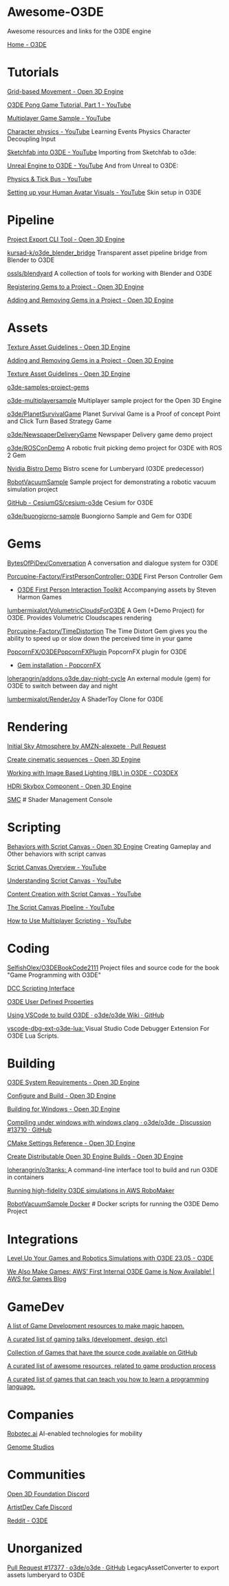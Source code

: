 # Awesome-O3DE
Awesome resources and links for the O3DE engine

[Home - O3DE](https://o3de.org)


# Tutorials

[Grid-based Movement - Open 3D Engine](https://www.docs.o3de.org/docs/learning-guide/tutorials/input-and-movement/grid-based-movement)

[O3DE Pong Game Tutorial, Part 1 - YouTube](https://www.youtube.com/watch?v=kK0XnYFKw38&list=PLCQwFpnHSZQhhsr6iJqyeYqKe6dexnHh9&pp=iAQB)

[Multiplayer Game Sample - YouTube](https://www.youtube.com/watch?v=QYZiP9p5LPM&list=PLCQwFpnHSZQjDIkT9EqCNDWepsh8sTGMm&pp=iAQB)

[Character physics - YouTube](https://www.youtube.com/watch?v=9_RhAtYFhKM) Learning Events Physics Character Decoupling Input

[Sketchfab into O3DE - YouTube](https://www.youtube.com/watch?v=xUwCf6B-rZQ&list=PLCQwFpnHSZQg_4lCmfXhCB5EjxieUbipk) Importing from Sketchfab to o3de:

[Unreal Engine to O3DE - YouTube](https://www.youtube.com/watch?v=kZpJvNoPVPA&list=PLCQwFpnHSZQg_4lCmfXhCB5EjxieUbipk) And from Unreal to O3DE:

[Physics & Tick Bus - YouTube](https://www.youtube.com/watch?v=EuQZUVYbeSc)

[Setting up your Human Avatar Visuals - YouTube](https://www.youtube.com/watch?v=96js30gsouY) Skin setup in O3DE
# Pipeline

[Project Export CLI Tool - Open 3D Engine](https://docs.o3de.org/docs/user-guide/packaging/project-export/project-export-cli)

[kursad-k/o3de_blender_bridge](https://github.com/kursad-k/o3de_blender_bridge) Transparent asset pipeline bridge from Blender to O3DE

[ossls/blendyard](https://github.com/ossls/blendyard)  A collection of tools for working with Blender and O3DE

[Registering Gems to a Project - Open 3D Engine](https://docs.o3de.org/docs/user-guide/project-config/register-gems)

[Adding and Removing Gems in a Project - Open 3D Engine](https://docs.o3de.org/docs/user-guide/project-config/add-remove-gems)


# Assets

[Texture Asset Guidelines - Open 3D Engine](https://docs.o3de.org/docs/user-guide/assets/texture-settings/texture-assets)

[Adding and Removing Gems in a Project - Open 3D Engine](https://docs.o3de.org/docs/user-guide/project-config/add-remove-gems)

[Texture Asset Guidelines - Open 3D Engine](https://docs.o3de.org/docs/user-guide/assets/texture-settings/texture-assets)

[o3de-samples-project-gems](https://github.com/o3de/o3de-samples-project-gems)

[o3de-multiplayersample](https://github.com/o3de/o3de-multiplayersample) Multiplayer sample project for the Open 3D Engine

[o3de/PlanetSurvivalGame](https://github.com/o3de/PlanetSurvivalGame) Planet Survival Game is a Proof of concept Point and Click Turn Based Strategy Game

[o3de/NewspaperDeliveryGame](https://github.com/o3de/NewspaperDeliveryGame) Newspaper Delivery game demo project

[o3de/ROSConDemo](https://github.com/o3de/ROSConDemo)  A robotic fruit picking demo project for O3DE with ROS 2 Gem

[Nvidia Bistro Demo](https://developer.nvidia.com/orca/amazon-lumberyard-bistro) Bistro scene for Lumberyard (O3DE predecessor)

[RobotVacuumSample](https://github.com/o3de/RobotVacuumSample) Sample project for demonstrating a robotic vacuum simulation project

[GitHub - CesiumGS/cesium-o3de](https://github.com/CesiumGS/cesium-o3de)  Cesium for O3DE

[o3de/buongiorno-sample](https://github.com/o3de/buongiorno-sample) Buongiorno Sample and Gem for O3DE

# Gems

[BytesOfPiDev/Conversation](https://github.com/BytesOfPiDev/Conversation) A conversation and dialogue system for O3DE

[Porcupine-Factory/FirstPersonController: O3DE](https://github.com/Porcupine-Factory/FirstPersonController) First Person Controller Gem
- [O3DE First Person Interaction Toolkit](https://stevenharmongames.itch.io/03de-first-person-interaction-toolkit)  Accompanying assets by Steven Harmon Games

[lumbermixalot/VolumetricCloudsForO3DE](https://github.com/lumbermixalot/VolumetricCloudsForO3DE)  A Gem (+Demo Project) for O3DE. Provides Volumetric Cloudscapes rendering

[Porcupine-Factory/TimeDistortion](https://github.com/Porcupine-Factory/TimeDistortion) The Time Distort Gem gives you the ability to speed up or slow down the perceived time in your game

[PopcornFX/O3DEPopcornFXPlugin](https://github.com/PopcornFX/O3DEPopcornFXPlugin) PopcornFX plugin for O3DE
- [Gem installation - PopcornFX](https://www.popcornfx.com/docs/popcornfx-v2-18/plugins/o3de-gem/gem-installation)

[loherangrin/addons.o3de.day-night-cycle](https://github.com/loherangrin/addons.o3de.day-night-cycle) An external module (gem) for O3DE to switch between day and night

[lumbermixalot/RenderJoy](https://github.com/lumbermixalot/RenderJoy) A ShaderToy Clone for O3DE


# Rendering

[Initial Sky Atmosphere by AMZN-alexpete · Pull Request](https://github.com/o3de/o3de/pull/9649)

[Create cinematic sequences - Open 3D Engine](https://docs.o3de.org/docs/user-guide/visualization/cinematics)

[Working with Image Based Lighting (IBL) in O3DE - CO3DEX ](https://www.co3dex.com/blog/image-based-lighting-1)

[HDRi Skybox Component - Open 3D Engine](https://docs.o3de.org/docs/user-guide/components/reference/atom/hdri-skybox)

[SMC](https://github.com/o3de/o3de/wiki/%5BAtom%5D-Shader-Management-Console-(SMC)) # Shader Management Console

# Scripting

[Behaviors with Script Canvas - Open 3D Engine](https://www.docs.o3de.org/docs/user-guide/scripting/script-canvas) Creating Gameplay and Other behaviors with script canvas

[Script Canvas Overview - YouTube](https://www.youtube.com/watch?v=fTNcUV4zAgE)

[Understanding Script Canvas - YouTube](https://www.youtube.com/watch?v=GYXG4nrQPnE)

[Content Creation with Script Canvas - YouTube](https://www.youtube.com/watch?v=GUGw9XrGVjE)

[The Script Canvas Pipeline - YouTube](https://www.youtube.com/watch?v=PP-sFjByvhA)

[How to Use Multiplayer Scripting - YouTube](https://www.youtube.com/watch?v=3pWckmuHPSg)
# Coding

[SelfishOlex/O3DEBookCode2111](https://github.com/SelfishOlex/O3DEBookCode2111) Project files and source code for the book "Game Programming with O3DE" 

[DCC Scripting Interface ](https://github.com/o3de/o3de/tree/development/Gems/AtomLyIntegration/TechnicalArt/DccScriptingInterface)

[O3DE User Defined Properties](https://docs.o3de.org/blog/posts/blog-udp)

[Using VSCode to build O3DE · o3de/o3de Wiki · GitHub](https://github.com/o3de/o3de/wiki/Using-VSCode-to-build-O3DE)

[vscode-dbg-ext-o3de-lua: ](https://github.com/lumbermixalot/vscode-dbg-ext-o3de-lua) Visual Studio Code Debugger Extension For O3DE Lua Scripts.

# Building

[O3DE System Requirements - Open 3D Engine](https://docs.o3de.org/docs/welcome-guide/requirements)

[Configure and Build - Open 3D Engine](https://docs.o3de.org/docs/user-guide/build/configure-and-build)

[Building for Windows - Open 3D Engine](https://docs.o3de.org/docs/welcome-guide/setup/setup-from-github/building-windows/#build-the-engine)

[Compiling under windows with windows clang · o3de/o3de · Discussion #13710 · GitHub](https://github.com/o3de/o3de/discussions/13710)

[CMake Settings Reference - Open 3D Engine](https://docs.o3de.org/docs/user-guide/build/reference)

[Create Distributable Open 3D Engine Builds - Open 3D Engine](https://docs.o3de.org/docs/user-guide/build/distributable-engine)

[loherangrin/o3tanks: ](https://github.com/loherangrin/o3tanks) A command-line interface tool to build and run O3DE  in containers

[Running high-fidelity O3DE simulations in AWS RoboMaker](https://aws.amazon.com/blogs/robotics/running-high-fidelity-o3de-simulations-in-aws-robomaker)


[RobotVacuumSample Docker](https://github.com/o3de/RobotVacuumSample/blob/main/Docker/README.md) # Docker scripts for running the O3DE Demo Project

# Integrations

[Level Up Your Games and Robotics Simulations with O3DE 23.05 - O3DE](https://o3de.org/level-up-your-games-and-robotics-simulations-with-o3de-23-05)

[We Also Make Games: AWS’ First Internal O3DE Game is Now Available! | AWS for Games Blog](https://aws.amazon.com/blogs/gametech/we-also-make-games-aws-first-internal-o3de-game-is-now-available)

# GameDev

[A list of Game Development resources to make magic happen.](https://github.com/ellisonleao/magictools#readme)

[A curated list of gaming talks (development, design, etc)](https://github.com/hzoo/awesome-gametalks)

[Collection of Games that have the source code available on GitHub](https://github.com/michelpereira/awesome-open-source-games)

[A curated list of awesome resources, related to game production process](https://github.com/vhladiienko/awesome-game-production)

[A curated list of games that can teach you how to learn a programming language.](https://github.com/michelpereira/awesome-games-of-coding)

# Companies

[Robotec.ai](https://robotec.ai)  AI-enabled technologies for mobility

[Genome Studios ](http://genomestudios.ca)



# Communities

[Open 3D Foundation Discord](https://discord.com/invite/o3de)

[ArtistDev Cafe Discord](https://discord.gg/x3FvJQPT)

[Reddit - O3DE](https://www.reddit.com/r/O3DE)

# Unorganized

[Pull Request #17377 · o3de/o3de · GitHub](https://github.com/o3de/o3de/pull/17377) LegacyAssetConverter to export assets lumberyard to O3DE